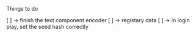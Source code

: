Things to do

[ ] -> finish the text component encoder
[ ] -> registary data
[ ] -> in login play, set the seed hash correctly